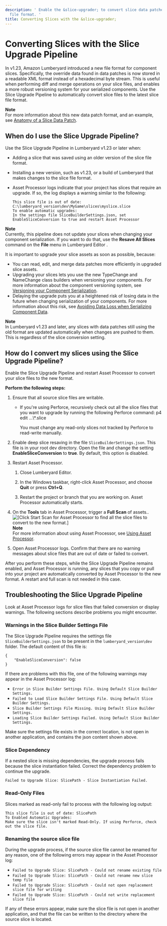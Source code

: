 ```yaml
---
description: ' Enable the &slice-upgrader; to convert slice data patches to the new
  file format. '
title: Converting Slices with the &slice-upgrader;
---
```

# Converting Slices with the Slice Upgrade Pipeline<a name="component-slice-upgrade-process"></a>

In v1\.23, Amazon Lumberyard introduced a new file format for component slices\. Specifically, the override data found in data patches is now stored in a readable XML format instead of a hexadecimal byte stream\. This is useful when performing diff and merge operations on your slice files, and enables a more robust versioning system for your serialized components\. Use the Slice Upgrade Pipeline to automatically convert slice files to the latest slice file format\.

**Note**  
For more information about this new data patch format, and an example, see [Anatomy of a Slice Data Patch](dynamic-slices-overview-anatomy.md#slice-data-patch-anatomy)\.

## When do I use the Slice Upgrade Pipeline?<a name="slice-upgrade-when"></a>

Use the Slice Upgrade Pipeline in Lumberyard v1\.23 or later when:
+ Adding a slice that was saved using an older version of the slice file format\.
+ Installing a new version, such as v1\.23, or a build of Lumberyard that makes changes to the slice file format\.
+ Asset Processor logs indicate that your project has slices that require an upgrade\. If so, the log displays a warning similar to the following:

  ```
  This slice file is out of date: C:\lumberyard_version\dev\MyGame\slices\myslice.slice 
  To enable automatic upgrades:
  In the settings file SliceBuilderSettings.json, set EnableSliceConversion to true and restart Asset Processor
  ```

**Note**  
Currently, this pipeline does not update your slices when changing your component serialization\. If you want to do that, use the **Resave All Slices** command on the **File** menu in Lumberyard Editor \.

It is important to upgrade your slice assets as soon as possible, because:
+ You can read, edit, and merge data patches more efficiently in upgraded slice assets\.
+ Upgrading your slices lets you use the new TypeChange and NameChange class builders when versioning your components\. For more information about the component versioning system, see [Versioning your Component Serialization](/docs/userguide/components/entity-system-versioning.md)\.
+ Delaying the upgrade puts you at a heightened risk of losing data in the future when changing serialization of your components\. For more information about this risk, see [Avoiding Data Loss when Serializing Component Data](/docs/userguide/best-practices-for-component-data-serialization.md)\.

**Note**  
In Lumberyard v1\.23 and later, any slices with data patches still using the old format are updated automatically when changes are pushed to them\. This is regardless of the slice conversion setting\.

## How do I convert my slices using the Slice Upgrade Pipeline?<a name="slice-upgrade-how"></a>

Enable the Slice Upgrade Pipeline and restart Asset Processor to convert your slice files to the new format\.

**Perform the following steps:**

1. Ensure that all source slice files are writable\.
   + If you're using Perforce, recursively check out all the slice files that you want to upgrade by running the following Perforce command: p4 edit \.\.\.\\\*\.slice

     You must change any read\-only slices not tracked by Perforce to read\-write manually\.

1. Enable deep slice resaving in the file `SliceBuilderSettings.json`\. This file is in your root dev directory\. Open the file and change the setting **EnableSliceConversion** to **true**\. By default, this option is disabled\.

1. Restart Asset Processor\.

   1. Close Lumberyard Editor\.

   1. In the Windows taskbar, right\-click Asset Processor, and choose **Quit** or press **Ctrl\+Q**\.

   1. Restart the project or branch that you are working on\. Asset Processor automatically starts\.

1. On the **Tools** tab in Asset Processor, trigger a **Full Scan** of assets\.\.  
![\[Click Start Scan for Asset Processor to find all the slice files to convert to the new format.\]](/images/userguide/component/asset-processor-start-scan.png)
**Note**  
For more information about using Asset Processor, see [Using Asset Processor](/docs/userguide/assets/processor.md)\.

1. Open Asset Processor logs\. Confirm that there are no warning messages about slice files that are out of date or failed to convert\.

After you perform these steps, while the Slice Upgrade Pipeline remains enabled, and Asset Processor is running, any slices that you copy or pull into your project are automatically converted by Asset Processor to the new format\. A restart and full scan is not needed in this case\.

## Troubleshooting the Slice Upgrade Pipeline<a name="slice-upgrade-troubleshooting"></a>

Look at Asset Processor logs for slice files that failed conversion or display warnings\. The following sections describe problems you might encounter\.

### Warnings in the Slice Builder Settings File<a name="slice-upgrade-troubleshooting-settings"></a>

The Slice Upgrade Pipeline requires the settings file `SliceBuilderSettings.json` to be present in the `lumberyard_version\dev` folder\. The default content of this file is:

```
{
    "EnableSliceConversion": false
}
```

If there are problems with this file, one of the following warnings may appear in the Asset Processor log:
+ `Error in Slice Builder Settings File. Using Default Slice Builder Settings.`
+ `Failed to Load Slice Builder Settings File. Using Default Slice Builder Settings.`
+ `Slice Builder Settings File Missing. Using Default Slice Builder Settings.`
+ `Loading Slice Builder Settings Failed. Using Default Slice Builder Settings.`

Make sure the settings file exists in the correct location, is not open in another application, and contains the json content shown above\.

### Slice Dependency<a name="slice-upgrade-troubleshooting-dependency"></a>

If a nested slice is missing dependencies, the upgrade process fails because the slice instantiation failed\. Correct the dependency problem to continue the upgrade\.

```
Failed to Upgrade Slice: SlicePath - Slice Instantiation Failed.
```

### Read\-Only Files<a name="slice-upgrade-troubleshooting-readonly"></a>

Slices marked as read\-only fail to process with the following log output:

```
This slice file is out of date: SlicePath
To Enabled Automatic Upgrades:
Make sure the slice isn't marked Read-Only. If using Perforce, check out the slice file.
```

### Renaming the source slice file<a name="slice-upgrade-troubleshooting-other"></a>

During the upgrade process, if the source slice file cannot be renamed for any reason, one of the following errors may appear in the Asset Processor log:
+ `Failed to Upgrade Slice: SlicePath - Could not rename existing file`
+ `Failed to Upgrade Slice: SlicePath - Could not rename new slice temp file`
+ `Failed to Upgrade Slice: SlicePath - Could not open replacement slice file for writing`
+ `Failed to Upgrade Slice: SlicePath - Could not write replacement slice file`

If any of these errors appear, make sure the slice file is not open in another application, and that the file can be written to the directory where the source slice is located\.